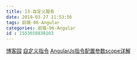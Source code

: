 ```yaml
---
title: 13-自定义服务
date: 2019-03-27 11:53:56
tags: 前端-06-Angular
categories: 前端-06-Angular
id : 1553658838103
---
```


[博客园](https://www.cnblogs.com/yoissee/p/5900831.html)
[自定义指令](http://www.cnblogs.com/ermu-learn/p/5913760.html)
[AngularJs指令配置参数scope详解](https://www.cnblogs.com/wangmeijian/p/4944030.html)